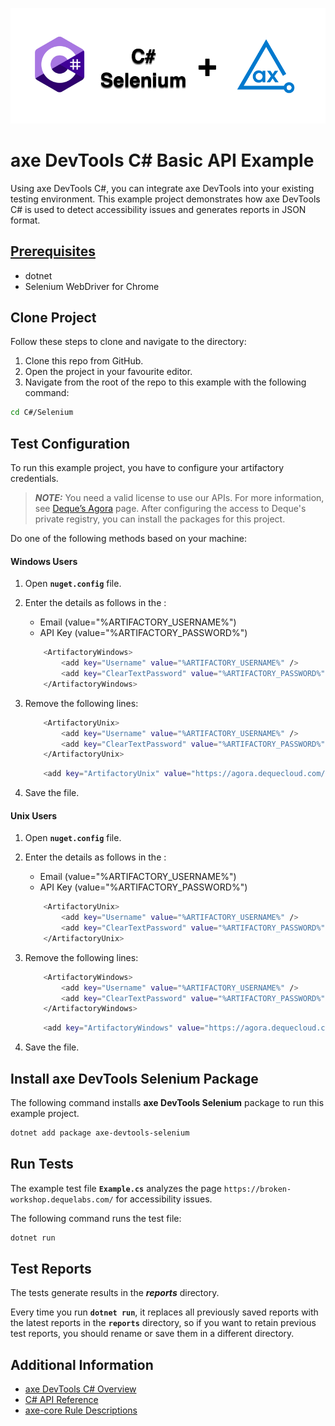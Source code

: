 ![logo](./docs/logo-C-sharp.png)

# axe DevTools C# Basic API Example

Using axe DevTools C#, you can integrate axe DevTools into your existing testing environment. This example project demonstrates how axe DevTools C# is used to detect accessibility issues and generates reports in JSON format.

## [Prerequisites](https://docs.deque.com/devtools-html/4.0.0/en/cs-install-options#prerequisites)

- dotnet
- Selenium WebDriver for Chrome

## Clone Project

Follow these steps to clone and navigate to the directory:
1. Clone this repo from GitHub.
2. Open the project in your favourite editor.
3. Navigate from the root of the repo to this example with the following command:

```sh
cd C#/Selenium
```

## Test Configuration 

To run this example project, you have to configure your artifactory credentials.

>**_NOTE:_**
>You need a valid license to use our APIs. For more information, see [Deque’s Agora](https://agora.dequecloud.com/ui/packages#/home) page. After configuring the access to Deque's private registry, you can install the packages for this project.

Do one of the following methods based on your machine:

#### Windows Users

1. Open **`nuget.config`** file.
2. Enter the details as follows in the <ArtifactoryWindows>:
   - Email (value="%ARTIFACTORY_USERNAME%")
   - API Key (value="%ARTIFACTORY_PASSWORD%")

    ```sh
        <ArtifactoryWindows>
            <add key="Username" value="%ARTIFACTORY_USERNAME%" />
            <add key="ClearTextPassword" value="%ARTIFACTORY_PASSWORD%" />
        </ArtifactoryWindows>
    ```
3. Remove the following lines:

    ```sh
        <ArtifactoryUnix>
            <add key="Username" value="%ARTIFACTORY_USERNAME%" />
            <add key="ClearTextPassword" value="%ARTIFACTORY_PASSWORD%" />
        </ArtifactoryUnix>
    ```

    ```sh
        <add key="ArtifactoryUnix" value="https://agora.dequecloud.com/artifactory/api/nuget/devtools-nuget/" />
    ```
4. Save the file.

#### Unix Users

1. Open **`nuget.config`** file.
2. Enter the details as follows in the <ArtifactoryUnix>:
   - Email (value="%ARTIFACTORY_USERNAME%")
   - API Key (value="%ARTIFACTORY_PASSWORD%")

    ```sh
        <ArtifactoryUnix>
            <add key="Username" value="%ARTIFACTORY_USERNAME%" />
            <add key="ClearTextPassword" value="%ARTIFACTORY_PASSWORD%" />
        </ArtifactoryUnix>
    ```
3. Remove the following lines:

    ```sh
        <ArtifactoryWindows>
            <add key="Username" value="%ARTIFACTORY_USERNAME%" />
            <add key="ClearTextPassword" value="%ARTIFACTORY_PASSWORD%" />
        </ArtifactoryWindows>
    ```

    ```sh
        <add key="ArtifactoryWindows" value="https://agora.dequecloud.com/artifactory/api/nuget/devtools-nuget/" />
    ```

4. Save the file.

## Install axe DevTools Selenium Package

The following command installs **axe DevTools Selenium** package to run this example project.

```sh
dotnet add package axe-devtools-selenium
```

## Run Tests

The example test file **`Example.cs`** analyzes the page `https://broken-workshop.dequelabs.com/` for accessibility issues.

The following command runs the test file:

```sh
dotnet run
```

## Test Reports

The tests generate results in the **_reports_** directory.

Every time you run **`dotnet run`**, it replaces all previously saved reports with the latest reports in the **`reports`** directory, so if you want to retain previous test reports, you should rename or save them in a different directory. 

## Additional Information

- [axe DevTools C# Overview](https://docs.deque.com/devtools-html/4.0.0/en/cs-overview)
- [C# API Reference](https://docs.deque.com/devtools-html/4.0.0/en/cs-api)
- [axe-core Rule Descriptions](https://github.com/dequelabs/axe-core/blob/master/doc/rule-descriptions.md)